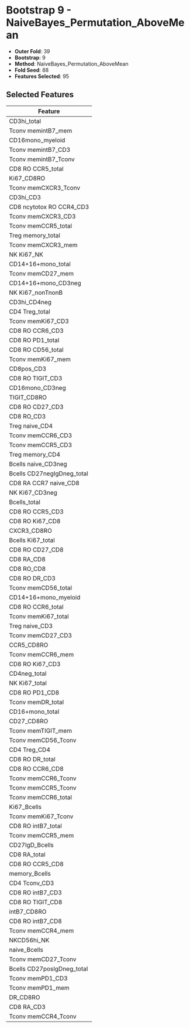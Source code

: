 # Bootstrap 9 - NaiveBayes_Permutation_AboveMean

- **Outer Fold**: 39
- **Bootstrap**: 9
- **Method**: NaiveBayes_Permutation_AboveMean
- **Fold Seed**: 88
- **Features Selected**: 95

## Selected Features

| Feature |
|---------|
| CD3hi_total |
| Tconv memintB7_mem |
| CD16mono_myeloid |
| Tconv memintB7_CD3 |
| Tconv memintB7_Tconv |
| CD8 RO CCR5_total |
| Ki67_CD8RO |
| Tconv memCXCR3_Tconv |
| CD3hi_CD3 |
| CD8 ncytotox RO CCR4_CD3 |
| Tconv memCXCR3_CD3 |
| Tconv memCCR5_total |
| Treg memory_total |
| Tconv memCXCR3_mem |
| NK Ki67_NK |
| CD14+16+mono_total |
| Tconv memCD27_mem |
| CD14+16+mono_CD3neg |
| NK Ki67_nonTnonB |
| CD3hi_CD4neg |
| CD4 Treg_total |
| Tconv memKi67_CD3 |
| CD8 RO CCR6_CD3 |
| CD8 RO PD1_total |
| CD8 RO CD56_total |
| Tconv memKi67_mem |
| CD8pos_CD3 |
| CD8 RO TIGIT_CD3 |
| CD16mono_CD3neg |
| TIGIT_CD8RO |
| CD8 RO CD27_CD3 |
| CD8 RO_CD3 |
| Treg naive_CD4 |
| Tconv memCCR6_CD3 |
| Tconv memCCR5_CD3 |
| Treg memory_CD4 |
| Bcells naive_CD3neg |
| Bcells CD27negIgDneg_total |
| CD8 RA CCR7 naive_CD8 |
| NK Ki67_CD3neg |
| Bcells_total |
| CD8 RO CCR5_CD3 |
| CD8 RO Ki67_CD8 |
| CXCR3_CD8RO |
| Bcells Ki67_total |
| CD8 RO CD27_CD8 |
| CD8 RA_CD8 |
| CD8 RO_CD8 |
| CD8 RO DR_CD3 |
| Tconv memCD56_total |
| CD14+16+mono_myeloid |
| CD8 RO CCR6_total |
| Tconv memKi67_total |
| Treg naive_CD3 |
| Tconv memCD27_CD3 |
| CCR5_CD8RO |
| Tconv memCCR6_mem |
| CD8  RO Ki67_CD3 |
| CD4neg_total |
| NK Ki67_total |
| CD8 RO PD1_CD8 |
| Tconv memDR_total |
| CD16+mono_total |
| CD27_CD8RO |
| Tconv memTIGIT_mem |
| Tconv memCD56_Tconv |
| CD4 Treg_CD4 |
| CD8 RO DR_total |
| CD8 RO CCR6_CD8 |
| Tconv memCCR6_Tconv |
| Tconv memCCR5_Tconv |
| Tconv memCCR6_total |
| Ki67_Bcells |
| Tconv memKi67_Tconv |
| CD8 RO intB7_total |
| Tconv memCCR5_mem |
| CD27IgD_Bcells |
| CD8 RA_total |
| CD8 RO CCR5_CD8 |
| memory_Bcells |
| CD4 Tconv_CD3 |
| CD8 RO intB7_CD3 |
| CD8 RO TIGIT_CD8 |
| intB7_CD8RO |
| CD8 RO intB7_CD8 |
| Tconv memCCR4_mem |
| NKCD56hi_NK |
| naive_Bcells |
| Tconv memCD27_Tconv |
| Bcells CD27posIgDneg_total |
| Tconv memPD1_CD3 |
| Tconv memPD1_mem |
| DR_CD8RO |
| CD8 RA_CD3 |
| Tconv memCCR4_Tconv |
